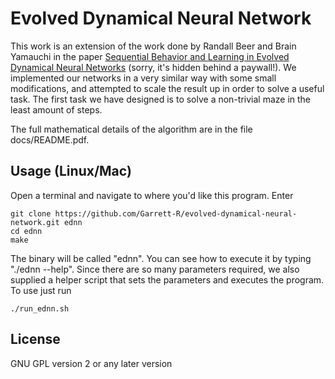 Evolved Dynamical Neural Network
================================

This work is an extension of the work done by Randall Beer and Brain Yamauchi in the paper [Sequential Behavior and Learning in Evolved Dynamical Neural Networks](http://adb.sagepub.com/content/2/3/219.short) (sorry, it's hidden behind a paywall!). We implemented our networks in a very similar way with some small modifications, and attempted to scale the result up in order to solve a useful task. The first task we have designed is to solve a non-trivial maze in the least amount of steps.

The full mathematical details of the algorithm are in the file docs/README.pdf.

Usage (Linux/Mac)
-----

Open a terminal and navigate to where you'd like this program.  Enter

    git clone https://github.com/Garrett-R/evolved-dynamical-neural-network.git ednn
    cd ednn
    make

The binary will be called "ednn".  You can see how to execute it by typing "./ednn --help".  Since there are so many parameters required, we also supplied a helper script that sets the parameters and executes the program.  To use just run

    ./run_ednn.sh   
    


License
-------

GNU GPL version 2 or any later version
